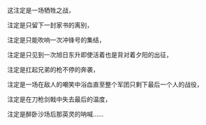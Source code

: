 ---
---
这注定是一场牺牲之战，

注定是只留下一封家书的离别，

注定是只能吹响一次冲锋号的集结，

注定是只见到一次旭日东升即使活着也是背对着夕阳的出征，

注定是扛起兄弟的枪不停的奔袭，

注定是一场在敌人的嘲笑中浴血直至整个军团只剩下最后一个人的战役，

注定是在刀枪剑戟中失去最后的温度，

注定是醉卧沙场后那英灵的呐喊……